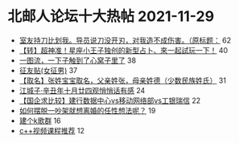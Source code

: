 # 北邮人论坛十大热帖 2021-11-29

- [室友持刀比划我。导员说刀没开刃，对我造不成伤害。（原标题：](https://bbs.byr.cn/article/Talking/6313715) 62
- [【转】超神准！星座小王子独创的新型占卜、來一起試玩一下！](https://bbs.byr.cn/article/Constellations/326533) 40
- [一图流，一下子触到了心窝子里了](https://bbs.byr.cn/article/Picture/3306454) 38
- [征友贴(女征男)](https://bbs.byr.cn/article/Friends/2011162) 37
- [【取名】张姓宝宝取名，父亲姓张，母亲姓德（少数民族姓氏）](https://bbs.byr.cn/article/FamilyLife/144930) 31
- [江城子·辛丑年十月廿四观悄悄话有感](https://bbs.byr.cn/article/Poetry/35594) 24
- [【国企求比较】建行数据中心vs移动网络部vs工银瑞信](https://bbs.byr.cn/article/Job/2149961) 22
- [如何摆脱一吵架就想离婚的任性想法呢？](https://bbs.byr.cn/article/Feeling/3180980) 19
- [建个k歌群](https://bbs.byr.cn/article/KaraOK/109533) 16
- [c++视频课程推荐](https://bbs.byr.cn/article/CPP/101496) 12


